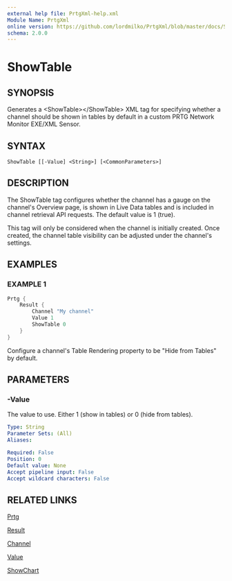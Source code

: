 ```yaml
---
external help file: PrtgXml-help.xml
Module Name: PrtgXml
online version: https://github.com/lordmilko/PrtgXml/blob/master/docs/ShowTable.md
schema: 2.0.0
---
```


# ShowTable

## SYNOPSIS

Generates a \<ShowTable\>\</ShowTable\> XML tag for specifying whether a channel should be shown in tables by default in a custom PRTG Network Monitor EXE/XML Sensor.

## SYNTAX

```
ShowTable [[-Value] <String>] [<CommonParameters>]
```

## DESCRIPTION

The ShowTable tag configures whether the channel has a gauge on the channel's Overview page, is shown in Live Data tables and is included
in channel retrieval API requests. The default value is 1 (true).

This tag will only be considered when the channel is initially created. Once created, the channel table visibility can be adjusted under
the channel's settings.

## EXAMPLES

### EXAMPLE 1

```powershell
Prtg {
    Result {
        Channel "My channel"
        Value 1
        ShowTable 0
    }
}
```

Configure a channel's Table Rendering property to be "Hide from Tables" by default.

## PARAMETERS

### -Value
The value to use. Either 1 (show in tables) or 0 (hide from tables).

```yaml
Type: String
Parameter Sets: (All)
Aliases:

Required: False
Position: 0
Default value: None
Accept pipeline input: False
Accept wildcard characters: False
```

## RELATED LINKS

[Prtg](Prtg.md)

[Result](Result.md)

[Channel](Channel.md)

[Value](Value.md)

[ShowChart](ShowChart.md)